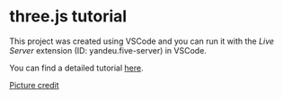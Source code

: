 # three.js tutorial

This project was created using VSCode and you can run it with the *Live Server* extension (ID: yandeu.five-server) in VSCode.

You can find a detailed tutorial [here](https://webdeveloper.com/tips-tricks/getting-started-with-three-js/).

[Picture credit](https://www.pexels.com/photo/green-woven-pavement-570047/) 